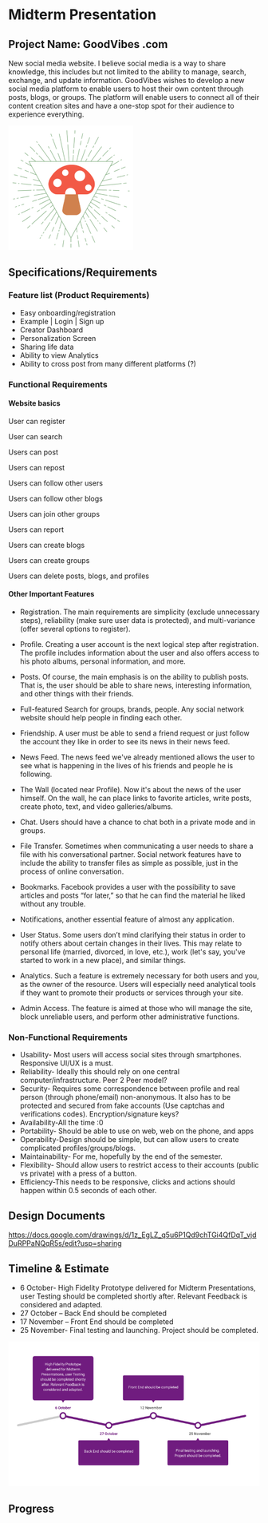 # Midterm Presentation

## Project Name: GoodVibes .com
  New social media website. I believe social media is a way to share knowledge, this includes but not limited to the ability to manage, search, exchange, and update information. 
        GoodVibes wishes to develop a new social media platform to enable users to host their own content through posts, blogs, or groups. The platform will enable users to connect all of their content creation sites and have a one-stop spot for their audience to experience everything.

![](includes/goodvibeslogo2.png)

## Specifications/Requirements

### Feature list (Product Requirements)

- Easy onboarding/registration
- 	Example | Login | Sign up
-	Creator Dashboard
-	Personalization Screen
-	Sharing life data
-	Ability to view Analytics
-	Ability to cross post from many different platforms (?)

### Functional Requirements

#### Website basics

User can register 

User can search

Users can post

Users can repost

Users can follow other users

Users can follow other blogs 

Users can join other groups	

Users can report

Users can create blogs

Users can create groups

Users can delete posts, blogs, and profiles

#### Other Important Features

-	Registration. The main requirements are simplicity (exclude unnecessary steps), reliability (make sure user data is protected), and multi-variance (offer several options to register).

-	Profile. Creating a user account is the next logical step after registration. The profile includes information about the user and also offers access to his photo albums, personal information, and more.

-	Posts. Of course, the main emphasis is on the ability to publish posts. That is, the user should be able to share news, interesting information, and other things with their friends.

-	Full-featured Search for groups, brands, people. Any social network website should help people in finding each other. 

-	Friendship. A user must be able to send a friend request or just follow the account they like in order to see its news in their news feed.

-	News Feed. The news feed we've already mentioned allows the user to see what is happening in the lives of his friends and people he is following.

-	The Wall (located near Profile). Now it's about the news of the user himself. On the wall, he can place links to favorite articles, write posts, create photo, text, and video galleries/albums.

-	Chat. Users should have a chance to chat both in a private mode and in groups.

-	File Transfer. Sometimes when communicating a user needs to share a file with his conversational partner. Social network features have to include the ability to transfer files as simple as possible, just in the process of online conversation.

-	Bookmarks. Facebook provides a user with the possibility to save articles and posts “for later,” so that he can find the material he liked without any trouble.

-	Notifications, another essential feature of almost any application.

-	User Status. Some users don’t mind clarifying their status in order to notify others about certain changes in their lives. This may relate to personal life (married, divorced, in love, etc.), work (let's say, you've started to work in a new place), and similar things.

-	Analytics. Such a feature is extremely necessary for both users and you, as the owner of the resource. Users will especially need analytical tools if they want to promote their products or services through your site.

-	Admin Access. The feature is aimed at those who will manage the site, block unreliable users, and perform other administrative functions.



### Non-Functional Requirements

-	Usability- Most users will access social sites through smartphones. Responsive UI/UX is a must.
-	Reliability- Ideally this should rely on one central computer/infrastructure. Peer 2 Peer model?
-	Security- Requires some correspondence between profile and real person (through phone/email) non-anonymous. It also has to be protected and secured from fake accounts (Use captchas and verifications codes). Encryption/signature keys? 
-	Availability-All the time :0
-	Portability- Should be able to use on web, web on the phone, and apps
-	Operability-Design should be simple, but can allow users to create complicated profiles/groups/blogs.
-	Maintainability- For me, hopefully by the end of the semester.
-	Flexibility- Should allow users to restrict access to their accounts (public vs private) with a press of a button.
-	Efficiency-This needs to be responsive, clicks and actions should happen within 0.5 seconds of each other.


## Design Documents

<https://docs.google.com/drawings/d/1z_EgLZ_q5u6P1Qd9chTGi4QfDqT_vjdDuRPPaNQqR5s/edit?usp=sharing>


## Timeline & Estimate

-	6 October- High Fidelity Prototype delivered for Midterm Presentations, user Testing should be completed shortly after. Relevant Feedback is considered and adapted.
-	27 October – Back End should be completed
-	17 November – Front End should be completed
-	25 November- Final testing and launching. Project should be completed.

![](includes/projectTimeline.png)

## Progress

